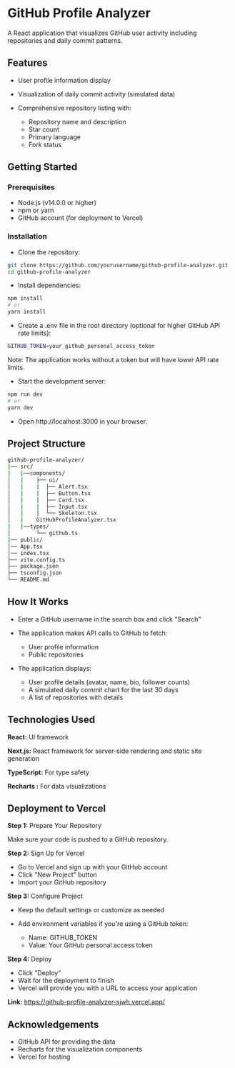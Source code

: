 
# GitHub Profile Analyzer

A React application that visualizes GitHub user activity including repositories and daily commit patterns.



## Features

-  User profile information display
- Visualization of daily commit activity (simulated data)
- Comprehensive repository listing with:

   - Repository name and description
   - Star count
   - Primary language
   - Fork status


## Getting Started
### Prerequisites
- Node.js (v14.0.0 or higher)
- npm or yarn
- GitHub account (for deployment to Vercel)






### Installation

- Clone the repository:

```bash
git clone https://github.com/yourusername/github-profile-analyzer.git
cd github-profile-analyzer
```
- Install dependencies:
```bash
npm install
# or
yarn install
```

- Create a .env file in the root directory (optional for higher GitHub API rate limits):
```bash
GITHUB_TOKEN=your_github_personal_access_token
```
Note: The application works without a token but will have lower API rate limits.

- Start the development server:
```bash
npm run dev
# or
yarn dev
```

- Open http://localhost:3000 in your browser.
## Project Structure

```bash
github-profile-analyzer/
|── src/
|   |──components/
│   |    ├── ui/
│   |    |  ├── Alert.tsx
│   |    |  ├── Button.tsx
│   |    |  ├── Card.tsx
│   |    |  ├── Input.tsx
│   |    |  └── Skeleton.tsx
│   |    GitHubProfileAnalyzer.tsx
|   |──types/
│        └── github.ts
|── public/ 
│── App.tsx
│── index.tsx
├── vite.config.ts
├── package.json
├── tsconfig.json
└── README.md
```


## How It Works

- Enter a GitHub username in the search box and click "Search"
- The application makes API calls to GitHub to fetch:

   - User profile information
   - Public repositories


- The application displays:

   - User profile details (avatar, name, bio, follower counts)
   - A simulated daily commit chart for the last 30 days
   - A list of repositories with details


## Technologies Used

**React:** UI framework

**Next.js:** React framework for server-side rendering and static site generation

**TypeScript:** For type safety

**Recharts :** For data visualizations




## Deployment to Vercel
**Step 1:**  Prepare Your Repository

Make sure your code is pushed to a GitHub repository.

**Step 2:** Sign Up for Vercel
- Go to Vercel and sign up with your GitHub account
- Click "New Project" button
- Import your GitHub repository

**Step 3:** Configure Project
- Keep the default settings or customize as needed
- Add environment variables if you're using a GitHub token:

  - Name: GITHUB_TOKEN
  - Value: Your GitHub personal access token

**Step 4:** Deploy
- Click "Deploy"
- Wait for the deployment to finish
- Vercel will provide you with a URL to access your application

**Link:** https://github-profile-analyzer-sjwh.vercel.app/  
## Acknowledgements

- GitHub API for providing the data
- Recharts for the visualization components
- Vercel for hosting
